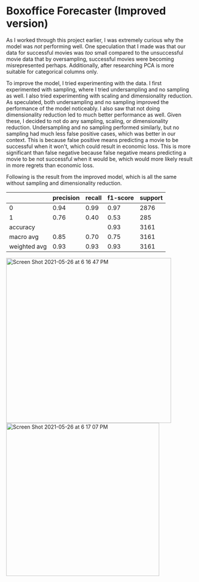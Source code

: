 # Boxoffice Forecaster (Improved version)

As I worked through this project earlier, I was extremely curious why the model was *not* performing well. One speculation that I made was that our data for successful movies was *too* small compared to the unsuccessful movie data that by oversampling, successful movies were becoming misrepresented perhaps. Additionally, after researching PCA is more suitable for categorical columns only.

To improve the model, I tried experimenting with the data. I first experimented with sampling, where I tried undersampling and no sampling as well. I also tried experimenting with scaling and dimensionality reduction. As speculated, both undersampling and no sampling improved the performance of the model noticeably. I also saw that not doing dimensionality reduction led to much better performance as well. Given these, I decided to not do any sampling, scaling, or dimensionality reduction. Undersampling and no sampling performed similarly, but no sampling had much less false positive cases, which was better in our context. This is because false positive means predicting a movie to be successful when it won't, which could result in economic loss. This is more significant than false negative because false negative means predicting a movie to be not successful when it would be, which would more likely result in more regrets than economic loss.

Following is the result from the improved model, which is all the same without sampling and dimensionality reduction. 


|   | precision | recall | f1-score | support |
| ------------- | ------------- | ------------ | ------------- | ------------ |
| 0  | 0.94  |  0.99 | 0.97 | 2876|
| 1 | 0.76  | 0.40 | 0.53 | 285|
| accuracy | | | 0.93 | 3161 |
| macro avg | 0.85| 0.70| 0.75| 3161 |
| weighted avg | 0.93 | 0.93 | 0.93 | 3161 |


<img width="444" alt="Screen Shot 2021-05-26 at 6 16 47 PM" src="https://user-images.githubusercontent.com/58259611/119750600-8ac7ab80-be4e-11eb-9639-3a08b23da320.png">
<img width="412" alt="Screen Shot 2021-05-26 at 6 17 07 PM" src="https://user-images.githubusercontent.com/58259611/119750626-961ad700-be4e-11eb-905e-3837456b03b1.png">
